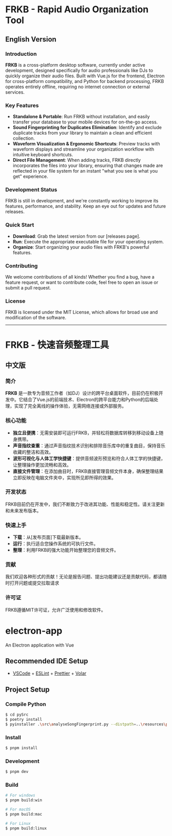 # FRKB - Rapid Audio Organization Tool

## English Version

### Introduction

**FRKB** is a cross-platform desktop software, currently under active development, designed specifically for audio professionals like DJs to quickly organize their audio files. Built with Vue.js for the frontend, Electron for cross-platform compatibility, and Python for backend processing, FRKB operates entirely offline, requiring no internet connection or external services.

### Key Features

- **Standalone & Portable**: Run FRKB without installation, and easily transfer your database to your mobile devices for on-the-go access.
- **Sound Fingerprinting for Duplicates Elimination**: Identify and exclude duplicate tracks from your library to maintain a clean and efficient collection.
- **Waveform Visualization & Ergonomic Shortcuts**: Preview tracks with waveform displays and streamline your organization workflow with intuitive keyboard shortcuts.
- **Direct File Management**: When adding tracks, FRKB directly incorporates the files into your library, ensuring that changes made are reflected in your file system for an instant "what you see is what you get" experience.

### Development Status

FRKB is still in development, and we're constantly working to improve its features, performance, and stability. Keep an eye out for updates and future releases.

### Quick Start

- **Download**: Grab the latest version from our [releases page].
- **Run**: Execute the appropriate executable file for your operating system.
- **Organize**: Start organizing your audio files with FRKB's powerful features.

### Contributing

We welcome contributions of all kinds! Whether you find a bug, have a feature request, or want to contribute code, feel free to open an issue or submit a pull request.

### License

FRKB is licensed under the MIT License, which allows for broad use and modification of the software.

---
# FRKB - 快速音频整理工具

## 中文版

### 简介

**FRKB** 是一款专为音频工作者（如DJ）设计的跨平台桌面软件，目前仍在积极开发中。它结合了Vue.js的前端技术、Electron的跨平台能力和Python的后端处理，实现了完全离线的操作体验，无需网络连接或外部服务。

### 核心功能

- **独立且便携**：无需安装即可运行FRKB，并轻松将数据库转移到移动设备上随身携带。
- **声音指纹查重**：通过声音指纹技术识别和排除音乐库中的重复曲目，保持音乐收藏的整洁和高效。
- **波形可视化与人体工学快捷键**：提供音频波形预览和符合人体工学的快捷键，让整理操作更加流畅和高效。
- **直接文件管理**：在添加曲目时，FRKB直接管理音频文件本身，确保整理结果立即反映在电脑文件夹中，实现所见即所得的效果。

### 开发状态

FRKB目前仍在开发中，我们不断致力于改进其功能、性能和稳定性。请关注更新和未来发布版本。

### 快速上手

- **下载**：从[发布页面]下载最新版本。
- **运行**：执行适合您操作系统的可执行文件。
- **整理**：利用FRKB的强大功能开始整理您的音频文件。

### 贡献

我们欢迎各种形式的贡献！无论是报告问题、提出功能建议还是贡献代码，都请随时打开问题或提交拉取请求

### 许可证

FRKB遵循MIT许可证，允许广泛使用和修改软件。




# electron-app

An Electron application with Vue

## Recommended IDE Setup

- [VSCode](https://code.visualstudio.com/) + [ESLint](https://marketplace.visualstudio.com/items?itemName=dbaeumer.vscode-eslint) + [Prettier](https://marketplace.visualstudio.com/items?itemName=esbenp.prettier-vscode) + [Volar](https://marketplace.visualstudio.com/items?itemName=Vue.volar)

## Project Setup

### Compile Python
```bash
$ cd pySrc
$ poetry install
$ pyinstaller .\src\analyseSongFingerprint.py --distpath=..\resources\pyScript\
```

### Install

```bash
$ pnpm install
```

### Development

```bash
$ pnpm dev
```

### Build

```bash
# For windows
$ pnpm build:win

# For macOS
$ pnpm build:mac

# For Linux
$ pnpm build:linux
```
